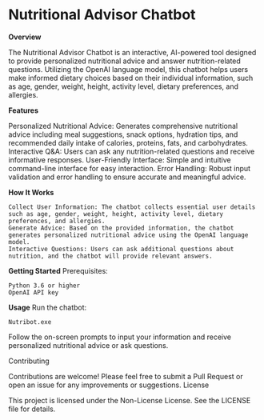 # Nutritional Advisor Chatbot
<strong>Overview</strong>

The Nutritional Advisor Chatbot is an interactive, AI-powered tool designed to provide personalized nutritional advice and answer nutrition-related questions. Utilizing the         OpenAI language model, this chatbot helps users make informed dietary choices based on their individual information, such as age, gender, weight, height, activity level,            dietary preferences, and allergies.

<strong>Features</strong>

Personalized Nutritional Advice: Generates comprehensive nutritional advice including meal suggestions, snack options, hydration tips, and recommended daily intake of calories, proteins, fats, and carbohydrates.
Interactive Q&A: Users can ask any nutrition-related questions and receive informative responses.
User-Friendly Interface: Simple and intuitive command-line interface for easy interaction.
Error Handling: Robust input validation and error handling to ensure accurate and meaningful advice.

<strong>How It Works</strong>

    Collect User Information: The chatbot collects essential user details such as age, gender, weight, height, activity level, dietary preferences, and allergies.
    Generate Advice: Based on the provided information, the chatbot generates personalized nutritional advice using the OpenAI language model.
    Interactive Questions: Users can ask additional questions about nutrition, and the chatbot will provide relevant answers.

<strong>Getting Started</strong>
Prerequisites:

    Python 3.6 or higher
    OpenAI API key

<strong>Usage</strong>
Run the chatbot:

    Nutribot.exe

Follow the on-screen prompts to input your information and receive personalized nutritional advice or ask questions.

Contributing

Contributions are welcome! Please feel free to submit a Pull Request or open an issue for any improvements or suggestions.
License

This project is licensed under the Non-License License. See the LICENSE file for details.
